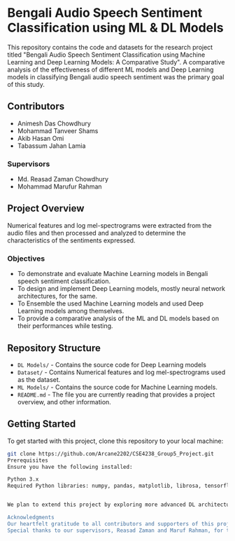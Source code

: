 # Bengali Audio Speech Sentiment Classification using ML & DL Models

This repository contains the code and datasets for the research project titled "Bengali Audio Speech Sentiment Classification using Machine Learning and Deep Learning Models: A Comparative Study". A comparative analysis of the effectiveness of different ML models and Deep Learning models in classifying Bengali audio speech sentiment was the primary goal of this study.

## Contributors
- Animesh Das Chowdhury
- Mohammad Tanveer Shams
- Akib Hasan Omi
- Tabassum Jahan Lamia

### Supervisors
- Md. Reasad Zaman Chowdhury
- Mohammad Marufur Rahman

## Project Overview

Numerical features and log mel-spectrograms were extracted from the audio files and then processed and analyzed to determine the characteristics of the sentiments expressed.

### Objectives
- To demonstrate and evaluate Machine Learning models in Bengali speech sentiment classification.
- To design and implement Deep Learning models, mostly neural network architectures, for the same.
- To Ensemble the used Machine Learning models and used Deep Learning models among themselves.
- To provide a comparative analysis of the ML and DL models based on their performances while testing.

## Repository Structure

- `DL Models/` - Contains the source code for Deep Learning models
- `Dataset/` - Contains Numerical features and log mel-spectrograms used as the dataset.
- `ML Models/` - Contains the source code for Machine Learning models.
- `README.md` - The file you are currently reading that provides a project overview, and other information.

## Getting Started

To get started with this project, clone this repository to your local machine:

```bash
git clone https://github.com/Arcane2202/CSE4238_Group5_Project.git
Prerequisites
Ensure you have the following installed:

Python 3.x
Required Python libraries: numpy, pandas, matplotlib, librosa, tensorflow, scikit-learn, opencv-python, noisereduce, soundfile along with other common ones.


We plan to extend this project by exploring more advanced DL architectures, incorporating larger and more diverse datasets, and improving the feature extraction techniques to enhance the models' performance.

Acknowledgments
Our heartfelt gratitude to all contributors and supporters of this project.
Special thanks to our supervisors, Reasad Zaman and Maruf Rahman, for their guidance and invaluable insights throughout the project.
